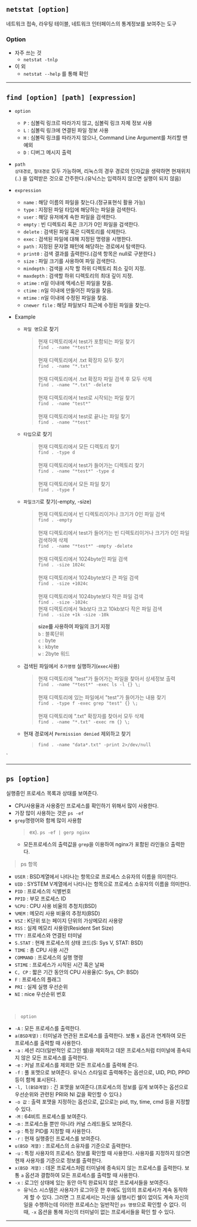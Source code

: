 ## `netstat [option]`
네트워크 접속, 라우팅 테이블, 네트워크 인터페이스의 통계정보를 보여주는 도구
### Option
  - 자주 쓰는 것
    - `netstat -tnlp`
  - 이 외
     - `netstat --help` 를 통해 확인 

<hr>

## `find [option] [path] [expression]`
  - `option` 
    - `P` : 심볼릭 링크르 따라가지 않고, 심볼릭 링크 자체 정보 사용
    - `L` : 심볼릭 링크에 연결된 파일 정보 사용
    - `H` : 심볼릭 링크를 따라가지 않으나, Command Line Argument를 처리할 땐 예외
    - `D` : 디버그 메시지 출력 <br>

  - `path`<br>
  `상대경로`, `절대경로` 모두 가능하며, 리눅스의 경우 경로의 인자값을 생략하면 현재위치(`.`) 을 입력받은 것으로 간주한다.(유닉스는 입력하지 않으면 실행이 되지 않음) <br>

  - `expression`
    - `name` : 해당 이름의 파일을 찾는다.(정규표현식 활용 가능)
    - `type` : 지정된 파일 타입에 해당하는 파일을 검색한다.
    - `user` : 해당 유저에게 속한 파일을 검색한다.
    - `empty` : 빈 디렉토리 혹은 크기가 0인 파일을 검색한다.
    - `delete` : 검색된 파일 혹은 디렉토리를 삭제한다.
    - `exec` : 검색된 파일에 대해 지정된 명령을 시행한다.
    - `path` : 지정된 문자열 패턴에 해당하는 경로에서 탐색한다.
    - `print0` : 검색 결과를 출력한다.(검색 항목은 null로 구분한다.)
    - `size` : 파일 크기를 사용하여 파일 검색한다.
    - `mindepth` : 검색을 시작 할 하위 디렉토리 최소 깊이 지정.
    - `maxdepth` : 검색할 하위 디렉토리의 최대 깊이 지정.
    - `atime` : n일 이내에 엑세스된 파일을 찾음.
    - `ctime` : n일 이내에 만들어진 파일을 찾음.
    - `mtime` : n일 이내에 수정된 파일을 찾음.
    - `cnewer file` : 해당 파일보다 최근에 수정된 파일을 찾는다.
  
  - Example
    - `파일 명`으로 찾기 <br>

      > 현재 디렉토리에서 test가 포함되는 파일 찾기 <br>
      `find . -name "*test*"` <br> <br>
      > 현재 디렉토리에서 .txt 확장자 모두 찾기 <br>
      `find . -name "*.txt"` <br> <br>
      > 현재 디렉토리에서 .txt 확장자 파일 검색 후 모두 삭제 <br>
      `find . -name "*.txt" -delete` <br> <br>
      > 현재 디렉토리에서 test로 시작되는 파일 찾기 <br>
      `find . -name "test*"` <br> <br>
      > 현재 디렉토리에서 test로 끝나는 파일 찾기<br>
      `find . -name "*test"` <br> 
     

    - `타입`으로 찾기
      > 현재 디렉토리에서 모든 디렉토리 찾기 <br>
      `find . -type d` <br> <br>
      > 현재 디렉토리에서 test가 들어가는 디렉토리 찾기 <br>
      `find . -name "*test*" -type d` <br> <br>
      > 현재 디렉토리에서 모든 파일 찾기 <br>
      `find . -type f`  <br> 

    - `파일크기`로 찾기(-empty, -size)<br>

      > 현재 디렉토리에서 빈 디렉토리이거나 크기가 0인 파일 검색 <br>
      `find . -empty` <br> <br>
      > 현재 디렉토리에서 test가 들어가는 빈 디렉토리이거나 크기가 0인 파일 검색하여 삭제 <br>
      `find . -name "*test*" -empty -delete` <br> <br>
      > 현재 디렉토리에서 1024byte인 파일 검색 <br>
      `find . -size 1024c` <br> <br>
      > 현재 디렉토리에서 1024byte보다 큰 파일 검색 <br>
      `find . -size +1024c` <br> <br>
      > 현재 디렉토리에서 1024byte보다 작은 파일 검색<br>
      `find . -size -1024c` <br> 
      > 현재 디렉토리에서 1kb보다 크고 10kb보다 작은 파일 검색<br>
      `find . -size +1k -size -10k` <br> 

      > **size를 사용하여 파일의 크기 지정** <br>
        `b` : 블록단위 <br>
        `c` : byte <br>
        `k` : kbyte <br>
        `w` : 2byte 워드

    - 검색된 파일에서 `추가명령` 실행하기(`exec`사용)
      > 현재 디렉토리에 "test"가 들어가는 파일을 찾아서 상세정보 출력 <br>
      `find . -name "*test*" -exec ls -l {} \;` <br> <br>
      > 현재 디렉토리에 있는 파일에서 "test"가 들어가는 내용 찾기 <br>
      `find . -type f -exec grep "test" {} \;` <br> <br>
      > 현재 디렉토리에 ".txt" 확장자를 찾아서 모두 삭제 <br>
      `find . -name "*.txt" -exec rm {} \;`  <br>  
    - 현재 경로에서 `Permission denied` 제외하고 찾기
      > `find . -name "data*.txt" -print 2>/dev/null`

`

<hr>

## `ps [option]`
실행중인 프로세스 목록과 상태를 보여준다.
- CPU사용율과 사용중인 프로세스를 확인하기 위해서 많이 사용한다.
- 가장 많이 사용하는 것은 `ps -ef` 
- `grep`명령어와 함께 많이 사용함
  > ex). `ps -ef | gerp nginx`
  - 모든프로세스의 출력값을 `grep`을 이용하여 nginx가 포함된 라인들으 출력한다.
> ps 항목
  - `USER` : BSD계열에서 나타나는 항목으로 프로세스 소유자의 이름을 의미한다.
  - `UID` : SYSTEM V계열에서 나타나는 항목으로 프로세스 소유자의 이름을 의미한다.
  - `PID` : 프로세스의 식별번호
  - `PPID` : 부모 프로세스 ID 
  - `%CPU` : CPU 사용 비율의 추청치(BSD)
  - `%MEM` : 메모리 사용 비율의 추정치(BSD)
  - `VSZ` : K단위 또는 페이지 단위의 가상메모리 사용량
  - `RSS` : 실제 메모리 사용량(Resident Set Size)
  - `TTY` : 프로세스와 연결된 터미널
  - `S.STAT` : 현재 프로세스의 상태 코드(S: Sys V, STAT: BSD)
  - `TIME` : 총 CPU 사용 시간
  - `COMMAND` : 프로세스의 실행 명령
  - `STIME` : 프로세스가 시작된 시간 혹은 날짜
  - `C, CP` : 짧은 기간 동안의 CPU  사용율(C: Sys, CP: BSD)
  - `F` : 프로세스의 플래그
  - `PRI` : 실제 실행 우선순위
  - `NI` : nice 우선순위 번호

 
<br>

> `option`
  - `-A` : 모든 프로세스를 출력한다.
  - `a(BSD계열)` : 터미널과 연관된 프로세스를 출력한다. 보통 x 옵션과 연계하여 모든 프로세스를 출력할 때 사용한다.
  - `-a` : 세션 리더(일반적인 로그인 쉘)을 제외하고 데몬 프로세스처럼 터미널에 종속되지 않은 모든 프로세스를 출력한다.
  - `-e` : 커널 프로세스를 제외한 모든 프로세스를 출력해 준다.
  - `-f` : 풀 포맷으로 보여준다. 유닉스 스타일로 출력해주는 옵션으로, UID, PID, PPID 등이 함께 표시된다.
  - `-l, l(BSD계열)` : 긴 포맷을 보여준다.(프로세스의 정보를 길게 보여주는 옵션으로 우선순위와 관련된 PRI와 NI 값을 확인할 수 있다.)
  - `-o 값` : 출력 포맷을 지정하는 옵션으로, 값으로는 pid, tty, time, cmd
등을 지정할 수 있다.
  - `-M` : 64비트 프로세스를 보여준다.
  - `-m` : 프로세스들 뿐만 아니라 커널 스레드들도 보여준다.
  - `-p` : 특정 PID를 지정할 때 사용한다.
  - `-r` : 현재 실행중인 프로세스를 보여준다.
  - `u(BSD 계열)` : 프로세스의 소유자를 기준으로 출력한다.
  - `-u` : 특정 사용자의 프로세스 정보를 확인할 때 사용한다. 사용자를 지정하지 않으면 현재 사용자를 기준으로 정보를 출력한다.
  - `x(BSD 계열)` : 데몬 프로세스처럼 터미널에 종속되지 않는 프로세스를 출력한다. 보통 `a` 옵션과 결합하여 모든 프로세스를 출력할 때 사용한다.
  - `-x` : 로그인 상태에 있는 동안 아직 완료되지 않은 프로세서들을 보여준다.
    - 유닉스 시스템은 사용자가 로그아웃 한 후에도 임의의 프로세서가 계속 동작하게 할 수 있다. 그러면 그 프로세서는 자신을 실행시킨 쉘이 없이도 계속 자신의 일을 수행하는데 이러한 프로세스는 일반적인 `ps 명령`으로 확인할 수 없다. 이 때, `-x` 옵션을 통해 자신의 터미널이 없는 프로세서들을 확인 할 수 있다.
<hr>

